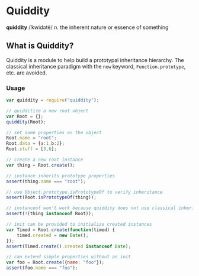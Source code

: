 Quiddity
========

**quiddity** /ˈkwidətē/ *n.* the inherent nature or essence of something

What is Quiddity?
-----------------
Quiddity is a module to help build a prototypal inheritance hierarchy.  The
classical inheritance paradigm with the `new` keyword, `Function.prototype`,
etc. are avoided.

### Usage
````js
var quiddity = require("quiddity");

// quidditize a new root object
var Root = {};
quiddity(Root);

// set some properties on the object
Root.name = "root";
Root.data = {a:1,b:2};
Root.stuff = [3,6];

// create a new root instance
var thing = Root.create();

// instance inherits prototype properties
assert(thing.name === "root");

// use Object.prototype.isPrototypeOf to verify inheritance
assert(Root.isPrototypeOf(thing));

// instanceof won't work because quiddity does not use classical inheritance
assert(!(thing instanceof Root));

// init can be provided to initialize created instances
var Timed = Root.create(function(timed) {
    timed.created = new Date();
});
assert(Timed.create().created instanceof Date);

// can extend simple properties without an init
var foo = Root.create({name: "foo"});
assert(foo.name === "foo");
````
